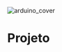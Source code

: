 ![arduino_cover](https://github.com/user-attachments/assets/9de2b777-37cf-420e-8766-a91b20ae0c50)

# Projeto
